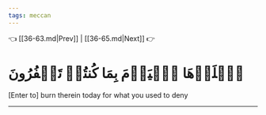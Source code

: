 ```yaml
---
tags: meccan
---
```


👈 [[36-63.md|Prev]] | [[36-65.md|Next]] 👉

# ٱصۡلَوۡهَا ٱلۡيَوۡمَ بِمَا كُنتُمۡ تَكۡفُرُونَ

[Enter to] burn therein today for what you used to deny

---

